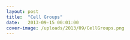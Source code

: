 ```yaml
---
layout: post
title:  "Cell Groups"
date:   2013-09-15 00:01:00
cover-image: /uploads/2013/09/CellGroups.png
---
```

